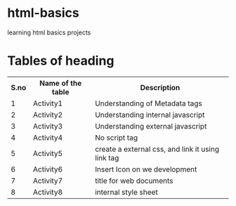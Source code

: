 # html-basics
learning html basics projects

# Tables of heading

<table>
  <tr>
    <th>S.no</th>
    <th>Name of the table</th>
    <th>Description</th>
    <tr>
      <td>1</td>
      <td>Activity1</td>
      <td>Understanding of Metadata tags</td>
    </tr>
  <tr>
      <td>2</td>
      <td>Activity2</td>
      <td>Understanding internal javascript</td>
    </tr>
  <tr>
      <td>3</td>
      <td>Activity3</td>
      <td>Understanding external javascript</td>
    </tr>
  <tr>
      <td>4</td>
      <td>Activity4</td>
      <td>No script tag</td>
    </tr>
    <tr>
      <td>5</td>
      <td>Activity5</td>
      <td>create a external css, and link it using link tag</td>
    </tr>
    <tr>
      <td>6</td>
      <td>Activity6</td>
      <td>Insert Icon on we development</td>
    </tr>
    <tr>
      <td>7</td>
      <td>Activity7</td>
      <td>title for web documents</td>
    </tr>
    <tr>
      <td>8</td>
      <td>Activity8</td>
      <td>internal style sheet</td>
    </tr>
  </tr>
</table>
